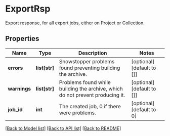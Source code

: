 # ExportRsp

Export response, for all export jobs, either on Project or Collection.
## Properties
Name | Type | Description | Notes
------------ | ------------- | ------------- | -------------
**errors** | **list[str]** | Showstopper problems found preventing building the archive. | [optional] [default to []]
**warnings** | **list[str]** | Problems found while building the archive, which do not prevent producing it. | [optional] [default to []]
**job_id** | **int** | The created job, 0 if there were problems. | [optional] [default to 0]

[[Back to Model list]](../README.md#documentation-for-models) [[Back to API list]](../README.md#documentation-for-api-endpoints) [[Back to README]](../README.md)


